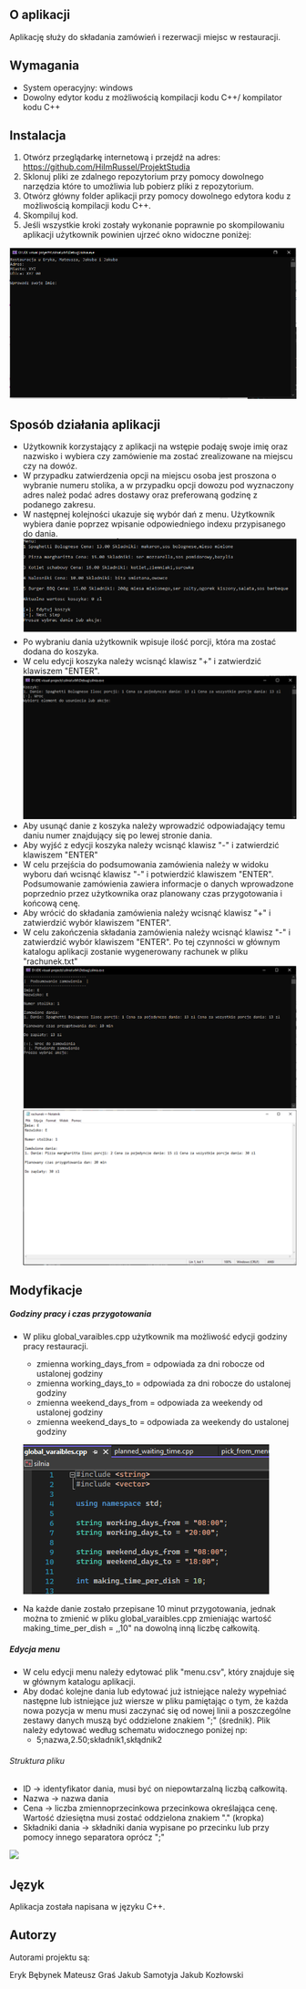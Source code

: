 ﻿## O aplikacji 
Aplikację służy do składania zamówień i rezerwacji miejsc w restauracji.

## Wymagania
- System operacyjny: windows
- Dowolny edytor kodu z możliwością kompilacji kodu C++/ kompilator kodu C++ 

## Instalacja
1. Otwórz przeglądarkę internetową i przejdź na adres: https://github.com/HiImRussel/ProjektStudia
2. Sklonuj pliki ze zdalnego repozytorium przy pomocy dowolnego narzędzia które to umożliwia lub pobierz pliki z repozytorium.
3. Otwórz główny folder aplikacji przy pomocy dowolnego edytora kodu z możliwością kompilacji kodu C++.
4. Skompiluj kod.
5. Jeśli wszystkie kroki zostały wykonanie poprawnie po skompilowaniu aplikacji użytkownik powinien ujrzeć okno widoczne poniżej:

![](screens/welcome.PNG)
## Sposób działania aplikacji
- Użytkownik korzystający z aplikacji na wstępie podaję swoje imię oraz nazwisko i wybiera czy zamówienie ma zostać zrealizowane na miejscu czy na dowóz.
- W przypadku zatwierdzenia opcji na miejscu osoba jest proszona o wybranie numeru stolika, a w przypadku opcji dowozu pod wyznaczony adres należ podać adres dostawy oraz preferowaną godzinę z podanego zakresu.
- W następnej kolejności ukazuje się wybór dań z menu. Użytkownik wybiera danie poprzez wpisanie odpowiedniego indexu przypisanego do dania.
![](screens/menu.PNG)
- Po wybraniu dania użytkownik wpisuje ilość porcji, która ma zostać dodana do koszyka.
- W celu edycji koszyka należy wcisnąć klawisz "+" i zatwierdzić klawiszem "ENTER".
![](screens/cart.PNG)
- Aby usunąć danie z koszyka należy wprowadzić odpowiadający temu daniu numer znajdujący się po lewej stronie dania.
- Aby wyjść z edycji koszyka należy wcisnąć klawisz "-" i zatwierdzić klawiszem "ENTER"
- W celu przejścia do podsumowania zamówienia należy w widoku wyboru dań wcisnąć klawisz "-" i potwierdzić klawiszem "ENTER". Podsumowanie zamówienia zawiera informacje o  danych wprowadzone poprzednio przez użytkownika oraz planowany czas przygotowania i końcową cenę.
- Aby wrócić do składania zamówienia należy wcisnąć klawisz "+" i zatwierdzić wybór klawiszem "ENTER".
- W celu zakończenia składania zamówienia należy wcisnąć klawisz "-" i zatwierdzić wybór klawiszem "ENTER". Po tej czynności w głównym katalogu aplikacji zostanie wygenerowany rachunek w pliku "rachunek.txt"
![](screens/checkout.PNG)
![](screens/bill.PNG)

## Modyfikacje 
##### Godziny pracy i czas przygotowania
- W pliku global_varaibles.cpp użytkownik ma możliwość edycji godziny pracy restauracji.
    - zmienna working_days_from = odpowiada za dni robocze od ustalonej godziny
    - zmienna working_days_to = odpowiada za dni robocze do ustalonej godziny 
    - zmienna weekend_days_from = odpowiada za weekendy od ustalonej godziny 
    - zmienna  weekend_days_to = odpowiada za weekendy do ustalonej godziny
    
    ![](screens/globals.PNG)

- Na każde danie zostało przepisane 10 minut przygotowania, jednak można to zmienić w pliku global_varaibles.cpp zmieniając wartość making_time_per_dish = ,,10" na dowolną inną liczbę całkowitą.

##### Edycja menu
- W celu edycji menu należy edytować plik "menu.csv", który znajduje się w głównym katalogu aplikacji. 
- Aby dodać kolejne dania lub edytować już istniejące należy wypełniać następne lub istniejące już wiersze w pliku pamiętając o tym, że każda nowa pozycja w menu musi zaczynać się od nowej linii a poszczególne zestawy danych muszą być oddzielone znakiem ";" (średnik). Plik należy edytować według schematu widocznego poniżej np:
    - 5;nazwa,2.50;składnik1,skłądnik2

###### Struktura pliku
- ID -> identyfikator dania, musi być on niepowtarzalną liczbą całkowitą.
- Nazwa -> nazwa dania
- Cena -> liczba zmiennoprzecinkowa przecinkowa określająca cenę. Wartość dziesiętna musi zostać oddzielona znakiem "." (kropka)
- Składniki dania -> składniki dania wypisane po przecinku lub przy pomocy innego separatora oprócz ";"

![](https://user-images.githubusercontent.com/95539064/148462658-7bed180c-fb24-49cb-9fa0-b44279cf2e28.png)

## Język
Aplikacja została napisana w języku C++.

## Autorzy
Autorami projektu są:

Eryk Bębynek
Mateusz Graś
Jakub Samotyja
Jakub Kozłowski 
